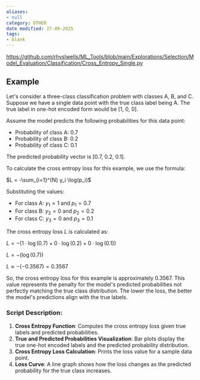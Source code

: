 ```yaml
---
aliases:
- null
category: OTHER
date modified: 27-09-2025
tags:
- blank
---
```

https://github.com/rhyslwells/ML_Tools/blob/main/Explorations/Selection/Model_Evaluation/Classification/Cross_Entropy_Single.py
## Example

Let's consider a three-class classification problem with classes A, B, and C. Suppose we have a single data point with the true class label being A. The true label in one-hot encoded form would be [1, 0, 0].

Assume the model predicts the following probabilities for this data point:

- Probability of class A: 0.7
- Probability of class B: 0.2
- Probability of class C: 0.1

The predicted probability vector is [0.7, 0.2, 0.1].

To calculate the cross entropy loss for this example, we use the formula:

$L = -\sum_{i=1}^{N} y_i \log(p_i)$

Substituting the values:

- For class A: $y_1 = 1$ and $p_1 = 0.7$
- For class B: $y_2 = 0$ and $p_2 = 0.2$
- For class C: $y_3 = 0$ and $p_3 = 0.1$

The cross entropy loss $L$ is calculated as:

$L = -(1 \cdot \log(0.7) + 0 \cdot \log(0.2) + 0 \cdot \log(0.1))$

$L = -(\log(0.7))$

$L \approx -(-0.3567) = 0.3567$

So, the cross entropy loss for this example is approximately 0.3567. This value represents the penalty for the model's predicted probabilities not perfectly matching the true class distribution. The lower the loss, the better the model's predictions align with the true labels.

### Script Description:

1. **Cross Entropy Function**: Computes the cross entropy loss given true labels and predicted probabilities.
2. **True and Predicted Probabilities Visualization**: Bar plots display the true one-hot encoded labels and the predicted probability distribution.
3. **Cross Entropy Loss Calculation**: Prints the loss value for a sample data point.
4. **Loss Curve**: A line graph shows how the loss changes as the predicted probability for the true class increases.